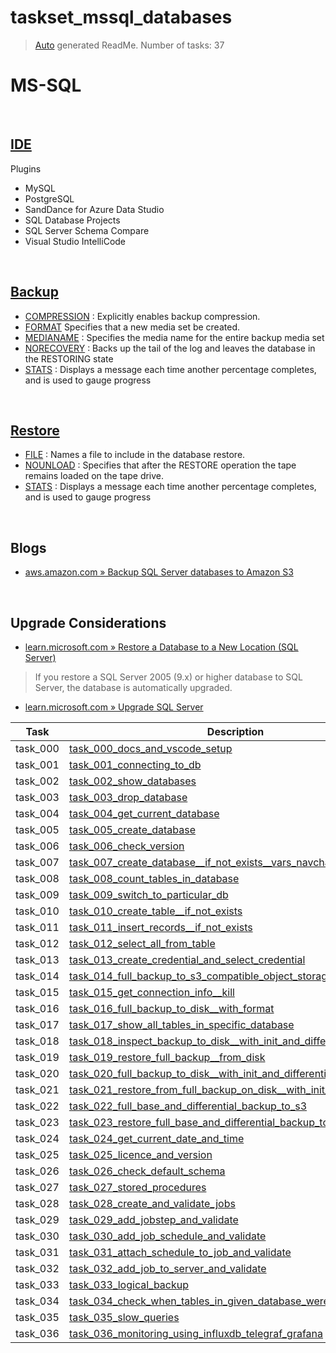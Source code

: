 # taskset_mssql_databases

> [Auto](https://github.com/codeaprendiz/learn_fullstack/blob/main/home/php/intermediate/taskset_intermediate_php/task_004_createGlobalMarkdownTable/generate-readme.php) generated ReadMe. Number of tasks: 37
# MS-SQL

<br>

## [IDE](https://learn.microsoft.com/en-us/sql/azure-data-studio/download-azure-data-studio?view=sql-server-ver16&tabs=redhat-install%2Credhat-uninstall#download-azure-data-studio)

Plugins

- MySQL
- PostgreSQL
- SandDance for Azure Data Studio
- SQL Database Projects
- SQL Server Schema Compare
- Visual Studio IntelliCode

<br>

## [Backup](https://learn.microsoft.com/en-us/sql/t-sql/statements/backup-transact-sql?view=sql-server-ver16)

- [COMPRESSION](https://learn.microsoft.com/en-us/sql/t-sql/statements/backup-transact-sql?view=sql-server-ver16#compression) : Explicitly enables backup compression.
- [FORMAT](https://learn.microsoft.com/en-us/sql/t-sql/statements/backup-transact-sql?view=sql-server-ver16#-noformat--format-) Specifies that a new media set be created.
- [MEDIANAME](https://learn.microsoft.com/en-us/sql/t-sql/statements/backup-transact-sql?view=sql-server-ver16#medianame---media_name--media_name_variable-) : Specifies the media name for the entire backup media set
- [NORECOVERY](https://learn.microsoft.com/en-us/sql/t-sql/statements/backup-transact-sql?view=sql-server-ver16#-norecovery--standby--undo_file_name-) : Backs up the tail of the log and leaves the database in the RESTORING state
- [STATS](https://learn.microsoft.com/en-us/sql/t-sql/statements/backup-transact-sql?view=sql-server-ver16#stats---percentage-) : Displays a message each time another percentage completes, and is used to gauge progress

<br>

## [Restore](https://learn.microsoft.com/en-us/sql/t-sql/statements/restore-statements-arguments-transact-sql?view=sql-server-ver16)

- [FILE](https://learn.microsoft.com/en-us/sql/t-sql/statements/restore-statements-arguments-transact-sql?view=sql-server-ver16#file---logical_file_name_in_backup-logical_file_name_in_backup_var) : Names a file to include in the database restore.
- [NOUNLOAD](https://learn.microsoft.com/en-us/sql/t-sql/statements/restore-statements-arguments-transact-sql?view=sql-server-ver16#-unload--nounload-) : Specifies that after the RESTORE operation the tape remains loaded on the tape drive.
- [STATS](https://learn.microsoft.com/en-us/sql/t-sql/statements/restore-statements-arguments-transact-sql?view=sql-server-ver16#stats---percentage-) : Displays a message each time another percentage completes, and is used to gauge progress

<br>

## Blogs

- [aws.amazon.com » Backup SQL Server databases to Amazon S3](https://aws.amazon.com/blogs/modernizing-with-aws/backup-sql-server-to-amazon-s3/)

<br>

## Upgrade Considerations

- [learn.microsoft.com » Restore a Database to a New Location (SQL Server)](https://learn.microsoft.com/en-us/sql/relational-databases/backup-restore/restore-a-database-to-a-new-location-sql-server?view=sql-server-ver16)

> If you restore a SQL Server 2005 (9.x) or higher database to SQL Server, the database is automatically upgraded.

- [learn.microsoft.com » Upgrade SQL Server](https://learn.microsoft.com/en-us/sql/database-engine/install-windows/upgrade-sql-server?view=sql-server-ver16)

| Task     | Description                                                                                                                                                            |
|----------|------------------------------------------------------------------------------------------------------------------------------------------------------------------------|
| task_000 | [task_000_docs_and_vscode_setup](taskset_mssql_databases/task_000_docs_and_vscode_setup)                                                                               |
| task_001 | [task_001_connecting_to_db](taskset_mssql_databases/task_001_connecting_to_db)                                                                                         |
| task_002 | [task_002_show_databases](taskset_mssql_databases/task_002_show_databases)                                                                                             |
| task_003 | [task_003_drop_database](taskset_mssql_databases/task_003_drop_database)                                                                                               |
| task_004 | [task_004_get_current_database](taskset_mssql_databases/task_004_get_current_database)                                                                                 |
| task_005 | [task_005_create_database](taskset_mssql_databases/task_005_create_database)                                                                                           |
| task_006 | [task_006_check_version](taskset_mssql_databases/task_006_check_version)                                                                                               |
| task_007 | [task_007_create_database__if_not_exists__vars_navchar](taskset_mssql_databases/task_007_create_database__if_not_exists__vars_navchar)                                 |
| task_008 | [task_008_count_tables_in_database](taskset_mssql_databases/task_008_count_tables_in_database)                                                                         |
| task_009 | [task_009_switch_to_particular_db](taskset_mssql_databases/task_009_switch_to_particular_db)                                                                           |
| task_010 | [task_010_create_table__if_not_exists](taskset_mssql_databases/task_010_create_table__if_not_exists)                                                                   |
| task_011 | [task_011_insert_records__if_not_exists](taskset_mssql_databases/task_011_insert_records__if_not_exists)                                                               |
| task_012 | [task_012_select_all_from_table](taskset_mssql_databases/task_012_select_all_from_table)                                                                               |
| task_013 | [task_013_create_credential_and_select_credential](taskset_mssql_databases/task_013_create_credential_and_select_credential)                                           |
| task_014 | [task_014_full_backup_to_s3_compatible_object_storage__with_format](taskset_mssql_databases/task_014_full_backup_to_s3_compatible_object_storage__with_format)         |
| task_015 | [task_015_get_connection_info__kill](taskset_mssql_databases/task_015_get_connection_info__kill)                                                                       |
| task_016 | [task_016_full_backup_to_disk__with_format](taskset_mssql_databases/task_016_full_backup_to_disk__with_format)                                                         |
| task_017 | [task_017_show_all_tables_in_specific_database](taskset_mssql_databases/task_017_show_all_tables_in_specific_database)                                                 |
| task_018 | [task_018_inspect_backup_to_disk__with_init_and_differential](taskset_mssql_databases/task_018_inspect_backup_to_disk__with_init_and_differential)                     |
| task_019 | [task_019_restore_full_backup__from_disk](taskset_mssql_databases/task_019_restore_full_backup__from_disk)                                                             |
| task_020 | [task_020_full_backup_to_disk__with_init_and_differential](taskset_mssql_databases/task_020_full_backup_to_disk__with_init_and_differential)                           |
| task_021 | [task_021_restore_from_full_backup_on_disk__with_init_and_differential](taskset_mssql_databases/task_021_restore_from_full_backup_on_disk__with_init_and_differential) |
| task_022 | [task_022_full_base_and_differential_backup_to_s3](taskset_mssql_databases/task_022_full_base_and_differential_backup_to_s3)                                           |
| task_023 | [task_023_restore_full_base_and_differential_backup_to_s3](taskset_mssql_databases/task_023_restore_full_base_and_differential_backup_to_s3)                           |
| task_024 | [task_024_get_current_date_and_time](taskset_mssql_databases/task_024_get_current_date_and_time)                                                                       |
| task_025 | [task_025_licence_and_version](taskset_mssql_databases/task_025_licence_and_version)                                                                                   |
| task_026 | [task_026_check_default_schema](taskset_mssql_databases/task_026_check_default_schema)                                                                                 |
| task_027 | [task_027_stored_procedures](taskset_mssql_databases/task_027_stored_procedures)                                                                                       |
| task_028 | [task_028_create_and_validate_jobs](taskset_mssql_databases/task_028_create_and_validate_jobs)                                                                         |
| task_029 | [task_029_add_jobstep_and_validate](taskset_mssql_databases/task_029_add_jobstep_and_validate)                                                                         |
| task_030 | [task_030_add_job_schedule_and_validate](taskset_mssql_databases/task_030_add_job_schedule_and_validate)                                                               |
| task_031 | [task_031_attach_schedule_to_job_and_validate](taskset_mssql_databases/task_031_attach_schedule_to_job_and_validate)                                                   |
| task_032 | [task_032_add_job_to_server_and_validate](taskset_mssql_databases/task_032_add_job_to_server_and_validate)                                                             |
| task_033 | [task_033_logical_backup](taskset_mssql_databases/task_033_logical_backup)                                                                                             |
| task_034 | [task_034_check_when_tables_in_given_database_were_last_updated](taskset_mssql_databases/task_034_check_when_tables_in_given_database_were_last_updated)               |
| task_035 | [task_035_slow_queries](taskset_mssql_databases/task_035_slow_queries)                                                                                                 |
| task_036 | [task_036_monitoring_using_influxdb_telegraf_grafana](taskset_mssql_databases/task_036_monitoring_using_influxdb_telegraf_grafana)                                     |
